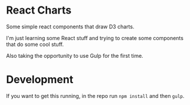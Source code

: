 # React Charts

Some simple react components that draw D3 charts. 

I'm just learning some React stuff and trying to create some components that do some cool stuff.

Also taking the opportunity to use Gulp for the first time.

# Development
If you want to get this running, in the repo run `npm install` and then `gulp`.